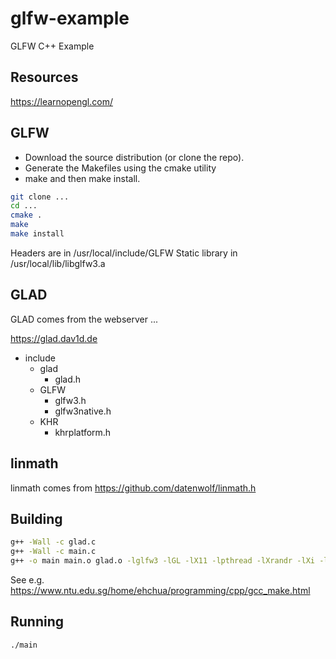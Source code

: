 # glfw-example

GLFW C++ Example

## Resources

https://learnopengl.com/

## GLFW

* Download the source distribution (or clone the repo).
* Generate the Makefiles using the cmake utility
* make and then make install.

```bash
git clone ...
cd ...
cmake .
make
make install
```

Headers are in /usr/local/include/GLFW
Static library in /usr/local/lib/libglfw3.a

## GLAD

GLAD comes from the webserver ...

https://glad.dav1d.de


- include
    - glad
        - glad.h
    - GLFW
        - glfw3.h
        - glfw3native.h
    - KHR
        - khrplatform.h

## linmath

linmath comes from https://github.com/datenwolf/linmath.h

## Building

```bash
g++ -Wall -c glad.c
g++ -Wall -c main.c
g++ -o main main.o glad.o -lglfw3 -lGL -lX11 -lpthread -lXrandr -lXi -ldl -lm
```

See e.g. https://www.ntu.edu.sg/home/ehchua/programming/cpp/gcc_make.html

## Running

```bash
./main
```